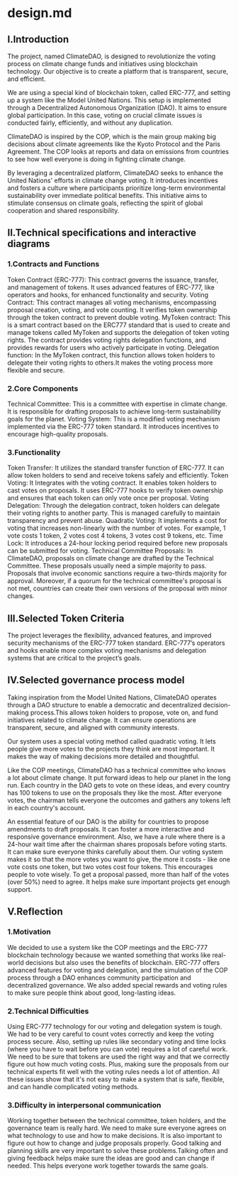# design.md


## I.Introduction

The project, named ClimateDAO, is designed to revolutionize the voting process on climate change funds and initiatives using blockchain technology. Our objective is to create a platform that is transparent, secure, and efficient.

We are using a special kind of blockchain token, called ERC-777, and setting up a system like the Model United Nations. This setup is implemented through a Decentralized Autonomous Organization (DAO). It aims to ensure global participation. In this case, voting on crucial climate issues is conducted fairly, efficiently, and without any duplication.

ClimateDAO is inspired by the COP, which is the main group making big decisions about climate agreements like the Kyoto Protocol and the Paris Agreement. The COP looks at reports and data on emissions from countries to see how well everyone is doing in fighting climate change.

By leveraging a decentralized platform, ClimateDAO seeks to enhance the United Nations' efforts in climate change voting. It introduces incentives and fosters a culture where participants prioritize long-term environmental sustainability over immediate political benefits. This initiative aims to stimulate consensus on climate goals, reflecting the spirit of global cooperation and shared responsibility.



## II.Technical specifications and interactive diagrams

### 1.Contracts and Functions
Token Contract (ERC-777): This contract governs the issuance, transfer, and management of tokens. It uses advanced features of ERC-777, like operators and hooks, for enhanced functionality and security.
Voting Contract: This contract manages all voting mechanisms, encompassing proposal creation, voting, and vote counting. It verifies token ownership through the token contract to prevent double voting.
MyToken contract: This is a smart contract based on the ERC777 standard that is used to create and manage tokens called MyToken and supports the delegation of token voting rights. The contract provides voting rights delegation functions, and provides rewards for users who actively participate in voting.
Delegation function: In the MyToken contract, this function allows token holders to delegate their voting rights to others.It makes the voting process more flexible and secure. 


### 2.Core Components
Technical Committee: This is a committee with expertise in climate change. It is responsible for drafting proposals to achieve long-term sustainability goals for the planet.
Voting System: This is a modified voting mechanism implemented via the ERC-777 token standard. It introduces incentives to encourage high-quality proposals.

### 3.Functionality
Token Transfer: It utilizes the standard transfer function of ERC-777. It can allow token holders to send and receive tokens safely and efficiently.
Token Voting: It Integrates with the voting contract. It enables token holders to cast votes on proposals. It uses ERC-777 hooks to verify token ownership and ensures that each token can only vote once per proposal.
Voting Delegation: Through the delegation contract, token holders can delegate their voting rights to another party. This is managed carefully to maintain transparency and prevent abuse.
Quadratic Voting: It implements a cost for voting that increases non-linearly with the number of votes. For example, 1 vote costs 1 token, 2 votes cost 4 tokens, 3 votes cost 9 tokens, etc.
Time Lock: It introduces a 24-hour locking period required before new proposals can be submitted for voting.
Technical Committee Proposals: In ClimateDAO, proposals on climate change are drafted by the Technical Committee. These proposals usually need a simple majority to pass. Proposals that involve economic sanctions require a two-thirds majority for approval. Moreover, if a quorum for the technical committee's proposal is not met, countries can create their own versions of the proposal with minor changes.



## III.Selected Token Criteria
The project leverages the flexibility, advanced features, and improved security mechanisms of the ERC-777 token standard. ERC-777’s operators and hooks enable more complex voting mechanisms and delegation systems that are critical to the project’s goals.



## IV.Selected governance process model
Taking inspiration from the Model United Nations, ClimateDAO operates through a DAO structure to enable a democratic and decentralized decision-making process.This allows token holders to propose, vote on, and fund initiatives related to climate change. It can ensure operations are transparent, secure, and aligned with community interests. 

Our system uses a special voting method called quadratic voting. It lets people give more votes to the projects they think are most important. It makes the way of making decisions more detailed and thoughtful.

Like the COP meetings, ClimateDAO has a technical committee who knows a lot about climate change. It put forward ideas to help our planet in the long run. Each country in the DAO gets to vote on these ideas, and every country has 100 tokens to use on the proposals they like the most. After everyone votes, the chairman tells everyone the outcomes and gathers any tokens left in each country's account.

An essential feature of our DAO is the ability for countries to propose amendments to draft proposals. It can foster a more interactive and responsive governance environment. Also, we have a rule where there is a 24-hour wait time after the chairman shares proposals before voting starts. It can make sure everyone thinks carefully about them. Our voting system makes it so that the more votes you want to give, the more it costs - like one vote costs one token, but two votes cost four tokens. This encourages people to vote wisely. To get a proposal passed, more than half of the votes (over 50%) need to agree. It helps make sure important projects get enough support.

## V.Reflection

### 1.Motivation
We decided to use a system like the COP meetings and the ERC-777 blockchain technology because we wanted something that works like real-world decisions but also uses the benefits of blockchain. ERC-777 offers advanced features for voting and delegation, and the simulation of the COP process through a DAO enhances community participation and decentralized governance. We also added special rewards and voting rules to make sure people think about good, long-lasting ideas.

### 2.Technical Difficulties
Using ERC-777 technology for our voting and delegation system is tough. We had to be very careful to count votes correctly and keep the voting process secure. Also, setting up rules like secondary voting and time locks (where you have to wait before you can vote) requires a lot of careful work. We need to be sure that tokens are used the right way and that we correctly figure out how much voting costs. Plus, making sure the proposals from our technical experts fit well with the voting rules needs a lot of attention. All these issues show that it's not easy to make a system that is safe, flexible, and can handle complicated voting methods.

### 3.Difficulty in interpersonal communication
Working together between the technical committee, token holders, and the governance team is really hard. We need to make sure everyone agrees on what technology to use and how to make decisions. It is also important to figure out how to change and judge proposals properly. Good talking and planning skills are very important to solve these problems.Talking often and giving feedback helps make sure the ideas are good and can change if needed. This helps everyone work together towards the same goals.


